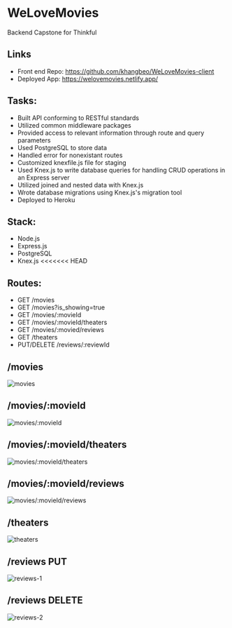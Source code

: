 # WeLoveMovies
Backend Capstone for Thinkful

## Links
* Front end Repo: https://github.com/khangbeo/WeLoveMovies-client
* Deployed App: https://welovemovies.netlify.app/

## Tasks:
* Built API conforming to RESTful standards
* Utilized common middleware packages
* Provided access to relevant information through route and query parameters
* Used PostgreSQL to store data
* Handled error for nonexistant routes
* Customized knexfile.js file for staging
* Used Knex.js to write database queries for handling CRUD operations in an Express server
* Utilized joined and nested data with Knex.js
* Wrote database migrations using Knex.js's migration tool
* Deployed to Heroku

## Stack:
* Node.js
* Express.js
* PostgreSQL
* Knex.js
<<<<<<< HEAD

## Routes:
* GET /movies
* GET /movies?is_showing=true
* GET /movies/:movieId
* GET /movies/:movieId/theaters
* GET /movies/:movied/reviews
* GET /theaters
* PUT/DELETE /reviews/:reviewId 

## /movies
![movies](/images/movies.PNG)

## /movies/:movieId
![movies/:movieId](/images/movies-movieId.PNG)

## /movies/:movieId/theaters
![movies/:movieId/theaters](/images/movies-movieId-theaters.PNG)

## /movies/:movieId/reviews
![movies/:movieId/reviews](/images/movies-movieId-reviews.PNG)

## /theaters
![theaters](/images/theaters.PNG)

## /reviews PUT
![reviews-1](/images/reviews-reviewId-1.PNG)

## /reviews DELETE
![reviews-2](/images/reviews-reviewId-2.PNG)

